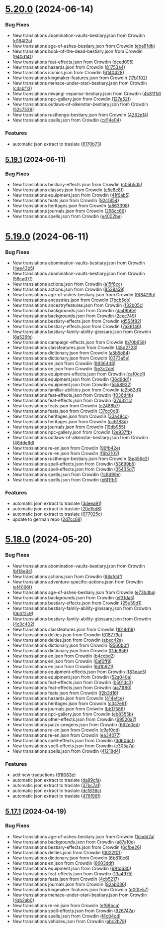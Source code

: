 # [5.20.0](https://github.com/allnnde/pf2e-esp-translation/compare/v5.19.1...v5.20.0) (2024-06-14)


### Bug Fixes

* New translations abomination-vaults-bestiary.json from Crowdin ([d164f2a](https://github.com/allnnde/pf2e-esp-translation/commit/d164f2a24de7d87a1b90e23e5763095ca1818148))
* New translations age-of-ashes-bestiary.json from Crowdin ([eba81db](https://github.com/allnnde/pf2e-esp-translation/commit/eba81dba723460fd3a42e3f9e54714af2f5d330f))
* New translations book-of-the-dead-bestiary.json from Crowdin ([940d141](https://github.com/allnnde/pf2e-esp-translation/commit/940d141923c80606ab13f8b24b236929172d10b5))
* New translations feat-effects.json from Crowdin ([dced095](https://github.com/allnnde/pf2e-esp-translation/commit/dced0954cef6d8868895e7084e6887fa76719304))
* New translations hazards.json from Crowdin ([81753a4](https://github.com/allnnde/pf2e-esp-translation/commit/81753a4b1b0c93cbe2b3dcc6fc275cfcd7b16936))
* New translations iconics.json from Crowdin ([6140428](https://github.com/allnnde/pf2e-esp-translation/commit/6140428a9e51833a9670e7d7f66f91e389da2bdb))
* New translations kingmaker-features.json from Crowdin ([17b1102](https://github.com/allnnde/pf2e-esp-translation/commit/17b11024da2f7ca769eb65d8485799ff956ae23c))
* New translations menace-under-otari-bestiary.json from Crowdin ([cdabf13](https://github.com/allnnde/pf2e-esp-translation/commit/cdabf1307a23617f826d8e38bbc35f1b581158e3))
* New translations mwangi-expanse-bestiary.json from Crowdin ([4b81f1d](https://github.com/allnnde/pf2e-esp-translation/commit/4b81f1d8b9648d9c3db127676e33caa912861dc7))
* New translations npc-gallery.json from Crowdin ([127e52f](https://github.com/allnnde/pf2e-esp-translation/commit/127e52f8cffbf4a655fecc60d00169b1fe828cf7))
* New translations outlaws-of-alkenstar-bestiary.json from Crowdin ([52c7536](https://github.com/allnnde/pf2e-esp-translation/commit/52c7536d01a7593eb7f2e85686a84a41324680ed))
* New translations rusthenge-bestiary.json from Crowdin ([4262e14](https://github.com/allnnde/pf2e-esp-translation/commit/4262e142ce381741a321323d3fc64a64ff55c9cd))
* New translations spells.json from Crowdin ([cd14e04](https://github.com/allnnde/pf2e-esp-translation/commit/cd14e0444e1291abce10ee4b702f96ca23179f20))


### Features

* automatic json extract to traslate ([6170b73](https://github.com/allnnde/pf2e-esp-translation/commit/6170b730d41bf280542cd5f8d0f23dea96fd746e))



## [5.19.1](https://github.com/allnnde/pf2e-esp-translation/compare/v5.19.0...v5.19.1) (2024-06-11)


### Bug Fixes

* New translations bestiary-effects.json from Crowdin ([c05b5d5](https://github.com/allnnde/pf2e-esp-translation/commit/c05b5d5e5f11d708e6b58e89e888a79a4eed9327))
* New translations classes.json from Crowdin ([c5e8c8f](https://github.com/allnnde/pf2e-esp-translation/commit/c5e8c8f3058b45bb4091ac07f14c050ca589b5b0))
* New translations equipment.json from Crowdin ([41f6ab5](https://github.com/allnnde/pf2e-esp-translation/commit/41f6ab5796ebac0378d4e577841f478426a4e56e))
* New translations feats.json from Crowdin ([92c1854](https://github.com/allnnde/pf2e-esp-translation/commit/92c1854a680f507e1f301ab63079f29351928991))
* New translations heritages.json from Crowdin ([a863398](https://github.com/allnnde/pf2e-esp-translation/commit/a863398af044e10425ed9035f53c2ad69adb9eb2))
* New translations journals.json from Crowdin ([256cc69](https://github.com/allnnde/pf2e-esp-translation/commit/256cc698cac2c1ba985ca6e133d0a051e4cf3d45))
* New translations spells.json from Crowdin ([e4002be](https://github.com/allnnde/pf2e-esp-translation/commit/e4002be8a16933ab1966aee0d3145697fdf4db11))



# [5.19.0](https://github.com/allnnde/pf2e-esp-translation/compare/v5.18.0...v5.19.0) (2024-06-11)


### Bug Fixes

* New translations abomination-vaults-bestiary.json from Crowdin ([4ee43b5](https://github.com/allnnde/pf2e-esp-translation/commit/4ee43b571c269ba674d45ba06ca89a620af1e88a))
* New translations abomination-vaults-bestiary.json from Crowdin ([58ca07f](https://github.com/allnnde/pf2e-esp-translation/commit/58ca07fb58b7aca29e27d597184a572063488c4e))
* New translations actions.json from Crowdin ([a15f6cc](https://github.com/allnnde/pf2e-esp-translation/commit/a15f6cc065f90f04b9719f5949ecc2a08346c86a))
* New translations actions.json from Crowdin ([8528a59](https://github.com/allnnde/pf2e-esp-translation/commit/8528a592382038aad980e351afc9e128ca9d785d))
* New translations age-of-ashes-bestiary.json from Crowdin ([9f8429b](https://github.com/allnnde/pf2e-esp-translation/commit/9f8429b6b680e275306a03805fc1ab552b66fa52))
* New translations ancestries.json from Crowdin ([7bcb5cb](https://github.com/allnnde/pf2e-esp-translation/commit/7bcb5cb058b9abdd8db1af1e5d6549b6872734df))
* New translations ancestryfeatures.json from Crowdin ([f32b05c](https://github.com/allnnde/pf2e-esp-translation/commit/f32b05caaec76bb1fd620cacafe2985825409c84))
* New translations backgrounds.json from Crowdin ([da49b6e](https://github.com/allnnde/pf2e-esp-translation/commit/da49b6e399d8cb8c11d6e1fc343b4cddbf22a784))
* New translations backgrounds.json from Crowdin ([2cec749](https://github.com/allnnde/pf2e-esp-translation/commit/2cec749f66932ac872f8e398d399d42f8a66cd23))
* New translations bestiary-effects.json from Crowdin ([d553f82](https://github.com/allnnde/pf2e-esp-translation/commit/d553f825bd859f0e16115c389c68e980f0babffa))
* New translations bestiary-effects.json from Crowdin ([7a36146](https://github.com/allnnde/pf2e-esp-translation/commit/7a361463f4e5303d4192b9276ebd560c9d33e232))
* New translations bestiary-family-ability-glossary.json from Crowdin ([8a526fe](https://github.com/allnnde/pf2e-esp-translation/commit/8a526fee355eda89279802360a88f2cf8c6f97b1))
* New translations campaign-effects.json from Crowdin ([b70b658](https://github.com/allnnde/pf2e-esp-translation/commit/b70b65870bb9ad62d9ce5708f128eb7e181ee00a))
* New translations classfeatures.json from Crowdin ([48d2723](https://github.com/allnnde/pf2e-esp-translation/commit/48d2723e270d55e8098d66b22728050e1ad26c47))
* New translations dictionary.json from Crowdin ([a5b5e84](https://github.com/allnnde/pf2e-esp-translation/commit/a5b5e84259f5914bee473b5ec5c0ace0764e1811))
* New translations dictionary.json from Crowdin ([0373a5e](https://github.com/allnnde/pf2e-esp-translation/commit/0373a5ee7c46858ffb1fd1b711bf288e19f82c89))
* New translations en.json from Crowdin ([8936448](https://github.com/allnnde/pf2e-esp-translation/commit/89364481092708f32891085fee854071b7ac16c3))
* New translations en.json from Crowdin ([5e3c2de](https://github.com/allnnde/pf2e-esp-translation/commit/5e3c2de959bce66a2f8678e2d57be566ecfb94d5))
* New translations equipment-effects.json from Crowdin ([caf0ce1](https://github.com/allnnde/pf2e-esp-translation/commit/caf0ce1920ebd32b261967a0ef1ca8f5207da31e))
* New translations equipment.json from Crowdin ([36d6dd1](https://github.com/allnnde/pf2e-esp-translation/commit/36d6dd1a8afde4d146169e2da14e2fe63b6cd3e2))
* New translations equipment.json from Crowdin ([5558932](https://github.com/allnnde/pf2e-esp-translation/commit/55589320b4f0d5e37c2dfd7b210426f82e4339fd))
* New translations familiar-abilities.json from Crowdin ([c2b62d1](https://github.com/allnnde/pf2e-esp-translation/commit/c2b62d1d151c48044969ba6a184ce5f8f7227dec))
* New translations feat-effects.json from Crowdin ([f036d4b](https://github.com/allnnde/pf2e-esp-translation/commit/f036d4b6ce4a26ba345079f4d01f350e7a0bfb7f))
* New translations feat-effects.json from Crowdin ([37d321c](https://github.com/allnnde/pf2e-esp-translation/commit/37d321caee3a1365498d4cf580db9f759e3ea2b3))
* New translations feats.json from Crowdin ([e2486b7](https://github.com/allnnde/pf2e-esp-translation/commit/e2486b7ac2f0bda217219b61e22b446c7815bcf8))
* New translations feats.json from Crowdin ([37dc0d8](https://github.com/allnnde/pf2e-esp-translation/commit/37dc0d8950e5eb9a016d8b251c83e1e0d92680d5))
* New translations heritages.json from Crowdin ([33a48cc](https://github.com/allnnde/pf2e-esp-translation/commit/33a48cca4509b73bb49e4ec39ebbc513d24959ff))
* New translations heritages.json from Crowdin ([cc6183d](https://github.com/allnnde/pf2e-esp-translation/commit/cc6183d50513322b17898daa030bc969af1cd814))
* New translations journals.json from Crowdin ([19db955](https://github.com/allnnde/pf2e-esp-translation/commit/19db955115e55469516889d7eb452b3f536710d1))
* New translations npc-gallery.json from Crowdin ([2e937fb](https://github.com/allnnde/pf2e-esp-translation/commit/2e937fbb05f3a3a751180502169a1e072103aef4))
* New translations outlaws-of-alkenstar-bestiary.json from Crowdin ([48dde8d](https://github.com/allnnde/pf2e-esp-translation/commit/48dde8d6ee4bd72315805a0d761c5fe9ef9a64be))
* New translations re-en.json from Crowdin ([96fb42e](https://github.com/allnnde/pf2e-esp-translation/commit/96fb42ecfc9100fc8d9ef99a6e6503749ea35f17))
* New translations re-en.json from Crowdin ([f6b2102](https://github.com/allnnde/pf2e-esp-translation/commit/f6b210236f5a9d0d963f7242d2d8bffdb8df2bde))
* New translations rusthenge-bestiary.json from Crowdin ([8e456e2](https://github.com/allnnde/pf2e-esp-translation/commit/8e456e23f30195ddac1eb78fc1f0f0113ff125dd))
* New translations spell-effects.json from Crowdin ([53699b5](https://github.com/allnnde/pf2e-esp-translation/commit/53699b554301faf7969c1c74a6dff8da30072fd5))
* New translations spell-effects.json from Crowdin ([35435d7](https://github.com/allnnde/pf2e-esp-translation/commit/35435d7e84f8a0799aba389c68457c9d8f90acac))
* New translations spells.json from Crowdin ([1c8d99e](https://github.com/allnnde/pf2e-esp-translation/commit/1c8d99e2cc12f9009364fceced9edb9a0dcc86a5))
* New translations spells.json from Crowdin ([e6f1fbf](https://github.com/allnnde/pf2e-esp-translation/commit/e6f1fbf90e7b77ea3b24c762a07408b97d9ed568))


### Features

* automatic json extract to traslate ([3deea91](https://github.com/allnnde/pf2e-esp-translation/commit/3deea91bfbba9b2f002e953a6c482278b58a34e8))
* automatic json extract to traslate ([20e15d8](https://github.com/allnnde/pf2e-esp-translation/commit/20e15d8f2fb2f797bbedf7e2c09ec09387d2394b))
* automatic json extract to traslate ([077025c](https://github.com/allnnde/pf2e-esp-translation/commit/077025c6d0b8c53c96ccc5bd2525bdfd5fd4187c))
* update to german repo ([2d7cc68](https://github.com/allnnde/pf2e-esp-translation/commit/2d7cc685d435dad35143776e44d583bb83211f3c))



# [5.18.0](https://github.com/allnnde/pf2e-esp-translation/compare/v5.17.1...v5.18.0) (2024-05-20)


### Bug Fixes

* New translations abomination-vaults-bestiary.json from Crowdin ([bf18e84](https://github.com/allnnde/pf2e-esp-translation/commit/bf18e849188174467e7a7f4ff5c7e68306fd458b))
* New translations actions.json from Crowdin ([68afddf](https://github.com/allnnde/pf2e-esp-translation/commit/68afddf576b92f2f55f223945731f75ca2cfe3cb))
* New translations adventure-specific-actions.json from Crowdin ([ef4066f](https://github.com/allnnde/pf2e-esp-translation/commit/ef4066fa02b052455bc2a27e17ff7a8070fd6283))
* New translations age-of-ashes-bestiary.json from Crowdin ([e73bdba](https://github.com/allnnde/pf2e-esp-translation/commit/e73bdba08964fbc11a2c103ae4ff8cf29af8d4d5))
* New translations backgrounds.json from Crowdin ([ef31da5](https://github.com/allnnde/pf2e-esp-translation/commit/ef31da52c3453135329d23a12fcf1ed3e0625603))
* New translations bestiary-effects.json from Crowdin ([25e39d1](https://github.com/allnnde/pf2e-esp-translation/commit/25e39d1a51ac4ef5174d8492d2a0b3917b8174e7))
* New translations bestiary-family-ability-glossary.json from Crowdin ([0b0f2c9](https://github.com/allnnde/pf2e-esp-translation/commit/0b0f2c96c994aefd5c6da5c2b7f158d1ac94e24a))
* New translations bestiary-family-ability-glossary.json from Crowdin ([4c0c402](https://github.com/allnnde/pf2e-esp-translation/commit/4c0c40234b61f474ab93eb65c906bea063fb7bfb))
* New translations classfeatures.json from Crowdin ([1018d19](https://github.com/allnnde/pf2e-esp-translation/commit/1018d19db392230e2840ca1b12e023c1fb3409b0))
* New translations deities.json from Crowdin ([018779c](https://github.com/allnnde/pf2e-esp-translation/commit/018779cd1710df85b326fda1dc7465294a548760))
* New translations deities.json from Crowdin ([abec42a](https://github.com/allnnde/pf2e-esp-translation/commit/abec42a7d8054355141a3fddc4431744796f8f88))
* New translations dictionary.json from Crowdin ([9560b0f](https://github.com/allnnde/pf2e-esp-translation/commit/9560b0fa73e61909b8c83a047fa22a19f83f7568))
* New translations dictionary.json from Crowdin ([f1dc856](https://github.com/allnnde/pf2e-esp-translation/commit/f1dc8563ae554f854c3a943b6df4dbbe752b9e62))
* New translations en.json from Crowdin ([b4ccbd2](https://github.com/allnnde/pf2e-esp-translation/commit/b4ccbd22f1bff7508d1bb3a42bb8194b6283aa73))
* New translations en.json from Crowdin ([6af0ff9](https://github.com/allnnde/pf2e-esp-translation/commit/6af0ff9083f178cfe23e9876412a73251c2049f0))
* New translations en.json from Crowdin ([6d1b621](https://github.com/allnnde/pf2e-esp-translation/commit/6d1b62185d6d8af4ea61576858c8a527c0bb5252))
* New translations equipment-effects.json from Crowdin ([f83eac5](https://github.com/allnnde/pf2e-esp-translation/commit/f83eac5276c21736c4701e9afb54a7bab74e7432))
* New translations equipment.json from Crowdin ([52a040a](https://github.com/allnnde/pf2e-esp-translation/commit/52a040a9144619728421303f944adcaf99b1e6f5))
* New translations feat-effects.json from Crowdin ([b501dc3](https://github.com/allnnde/pf2e-esp-translation/commit/b501dc3a167b91b67cf6a763b26317a1be4eead2))
* New translations feat-effects.json from Crowdin ([aa71f60](https://github.com/allnnde/pf2e-esp-translation/commit/aa71f6016aba77915078541ddab809b8ccef1dbc))
* New translations feats.json from Crowdin ([f2b3d16](https://github.com/allnnde/pf2e-esp-translation/commit/f2b3d16b53c2ebc27a5a7ecc24dea2aa57958726))
* New translations hazards.json from Crowdin ([414efce](https://github.com/allnnde/pf2e-esp-translation/commit/414efce595acbdc9a9983b5c8be59df2c724b92f))
* New translations heritages.json from Crowdin ([c347e91](https://github.com/allnnde/pf2e-esp-translation/commit/c347e91165caf529bbe8d8a92a86fb846857e695))
* New translations journals.json from Crowdin ([bb17586](https://github.com/allnnde/pf2e-esp-translation/commit/bb1758655d593fc5e5887d0ebe4240cc3c0545d5))
* New translations npc-gallery.json from Crowdin ([eb8355b](https://github.com/allnnde/pf2e-esp-translation/commit/eb8355b08e65a494d3c3516b1743e7da2fc51739))
* New translations other-effects.json from Crowdin ([69520a7](https://github.com/allnnde/pf2e-esp-translation/commit/69520a76aa11c839d2e899b78a54e907cf959e8e))
* New translations paizo-pregens.json from Crowdin ([662e0ed](https://github.com/allnnde/pf2e-esp-translation/commit/662e0ed5795631bd9502e7f153d3912319a24456))
* New translations re-en.json from Crowdin ([c9af0dd](https://github.com/allnnde/pf2e-esp-translation/commit/c9af0dd7a14dcbe4929f3113fb0fad0d019f4d6a))
* New translations re-en.json from Crowdin ([ea34077](https://github.com/allnnde/pf2e-esp-translation/commit/ea3407739849dd008be931297cf6a06bee54f4ac))
* New translations spell-effects.json from Crowdin ([3d604cf](https://github.com/allnnde/pf2e-esp-translation/commit/3d604cfbd2361a3a5c810372aa12738cdd92579b))
* New translations spell-effects.json from Crowdin ([c305a7a](https://github.com/allnnde/pf2e-esp-translation/commit/c305a7a54adf82eb21e964a94a84aaa8c6dd0606))
* New translations spells.json from Crowdin ([41218d4](https://github.com/allnnde/pf2e-esp-translation/commit/41218d468f58871bb24979fe0f4a59200bf1327e))


### Features

* add new traductions ([61f083e](https://github.com/allnnde/pf2e-esp-translation/commit/61f083ebd839369bf85bdd2c0a02bd20005c1771))
* automatic json extract to traslate ([da89cfa](https://github.com/allnnde/pf2e-esp-translation/commit/da89cfae5a83601cc0ec9b7b3f4d0634d590ee1f))
* automatic json extract to traslate ([37bc7a1](https://github.com/allnnde/pf2e-esp-translation/commit/37bc7a1c4b4ebf428639f4e8b04f22db2441a1d4))
* automatic json extract to traslate ([dc1836c](https://github.com/allnnde/pf2e-esp-translation/commit/dc1836c13b8b1b072516c8cf6465bba15604af99))
* automatic json extract to traslate ([476f96f](https://github.com/allnnde/pf2e-esp-translation/commit/476f96f2e3c06c805a5828586e9f1ebf03623c83))



## [5.17.1](https://github.com/allnnde/pf2e-esp-translation/compare/v5.17.0...v5.17.1) (2024-04-19)


### Bug Fixes

* New translations age-of-ashes-bestiary.json from Crowdin ([1cbdd7a](https://github.com/allnnde/pf2e-esp-translation/commit/1cbdd7acd0eea83cddee9b8877caf1597417d978))
* New translations backgrounds.json from Crowdin ([a87a10e](https://github.com/allnnde/pf2e-esp-translation/commit/a87a10e9299d5ef819b64e693271543ea693cd2f))
* New translations bestiary-effects.json from Crowdin ([6cfbe26](https://github.com/allnnde/pf2e-esp-translation/commit/6cfbe264701c9f3ef2495d969736742dcc0a2be6))
* New translations deities.json from Crowdin ([0022f01](https://github.com/allnnde/pf2e-esp-translation/commit/0022f019a8519340585a556ced1f6f65306416db))
* New translations dictionary.json from Crowdin ([6b810e6](https://github.com/allnnde/pf2e-esp-translation/commit/6b810e62633bb0f4a841b9194fcf57a8bcd0b75b))
* New translations en.json from Crowdin ([8603ddf](https://github.com/allnnde/pf2e-esp-translation/commit/8603ddf099a93788f7d6cd156e9d0069c5515ef8))
* New translations equipment.json from Crowdin ([691d630](https://github.com/allnnde/pf2e-esp-translation/commit/691d630f5bb04a76e62cf1ab4b2cb7049f290ef8))
* New translations feat-effects.json from Crowdin ([13a4975](https://github.com/allnnde/pf2e-esp-translation/commit/13a4975f5915ff2d8310ff3e8f5f85e53b0392d7))
* New translations feats.json from Crowdin ([4cb5217](https://github.com/allnnde/pf2e-esp-translation/commit/4cb5217b69a96457fd2a73c2dafaced74ce8735e))
* New translations journals.json from Crowdin ([82ab036](https://github.com/allnnde/pf2e-esp-translation/commit/82ab036e577896f685f0cc2d96826c3642ee83d3))
* New translations kingmaker-features.json from Crowdin ([d00fe57](https://github.com/allnnde/pf2e-esp-translation/commit/d00fe57cc9e1c796e124c41c52bb4ad61d049894))
* New translations menace-under-otari-bestiary.json from Crowdin ([4ab2ab0](https://github.com/allnnde/pf2e-esp-translation/commit/4ab2ab09e149b1589b292ab137407b0f7b5561f2))
* New translations re-en.json from Crowdin ([ef69bca](https://github.com/allnnde/pf2e-esp-translation/commit/ef69bcae99188e8bf0fc74a259d36cb76b6897ca))
* New translations spell-effects.json from Crowdin ([926747a](https://github.com/allnnde/pf2e-esp-translation/commit/926747ab00859af2587ba771f02b9a513cf0ed31))
* New translations spells.json from Crowdin ([f4c04cd](https://github.com/allnnde/pf2e-esp-translation/commit/f4c04cd18af43d48d856ffe62432003584588957))
* New translations vehicles.json from Crowdin ([abc2b78](https://github.com/allnnde/pf2e-esp-translation/commit/abc2b785027bab381a0ea5407e6b3e7ecc9c4d48))



